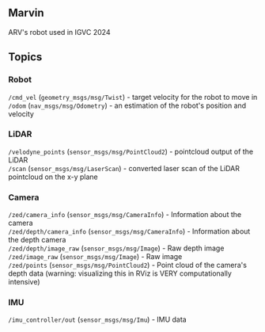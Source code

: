 ## Marvin
ARV's robot used in IGVC 2024

## Topics
### Robot
```/cmd_vel``` (```geometry_msgs/msg/Twist```) - target velocity for the robot to move in  
```/odom``` (```nav_msgs/msg/Odometry```) - an estimation of the robot's position and velocity  

### LiDAR
```/velodyne_points``` (```sensor_msgs/msg/PointCloud2```) - pointcloud output of the LiDAR  
```/scan``` (```sensor_msgs/msg/LaserScan```) - converted laser scan of the LiDAR pointcloud on the x-y plane  

### Camera
```/zed/camera_info``` (```sensor_msgs/msg/CameraInfo```) - Information about the camera  
```/zed/depth/camera_info``` (```sensor_msgs/msg/CameraInfo```) - Information about the depth camera  
```/zed/depth/image_raw``` (```sensor_msgs/msg/Image```) - Raw depth image  
```/zed/image_raw``` (```sensor_msgs/msg/Image```) - Raw image  
```/zed/points``` (```sensor_msgs/msg/PointCloud2```) - Point cloud of the camera's depth data (warning: visualizing this in RViz is VERY computationally intensive)  

### IMU
```/imu_controller/out``` (```sensor_msgs/msg/Imu```) - IMU data  
